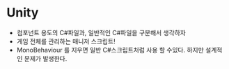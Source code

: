 # Unity
 - 컴포넌트 용도의 C#파일과, 일반적인 C#파일을 구분해서 생각하자
 - 게임 전체를 관리하는 매니저 스크립트!
 -  MonoBehaviour 를 지우면 일반 C#스크립트처럼 사용 할 수있다. 하지만 설계적인 문제가 발생한다.
    